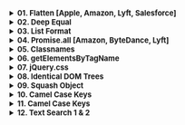 <details >
 <summary style="font-size: small; font-weight: bold">01. Flatten [Apple, Amazon, Lyft, Salesforce]</summary>

###### 01

Question:
```js
// Single-level arrays are unaffected.
flatten([1, 2, 3]); // [1, 2, 3]

// Inner arrays are flattened into a single level.
flatten([1, [2, 3]]); // [1, 2, 3]
flatten([
  [1, 2],
  [3, 4],
]); // [1, 2, 3, 4]

// Flattens recursively.
flatten([1, [2, [3, [4, [5]]]]]); // [1, 2, 3, 4, 5]
```


<details >
 <summary style="font-size: medium; font-weight: bold">Solution</summary>

https://www.greatfrontend.com/questions/javascript/flatten

https://www.figma.com/board/whorUkUBWml2oad0gAJSy5/DSA-Summary?node-id=511-596&t=oq234ThQe08ssNUv-4
![img.png](img.png)
![img_1.png](img_1.png)
![img_2.png](img_2.png)


![img_3.png](img_3.png)

Since here we have Tree not graph that too not with any adjacency list, 
we need to use the above exact approach but take an idea from the same
<details >
 <summary style="font-size: small; font-weight: bold">Recursive(DFS)</summary>


My Solution - 1:

Using DFS
```js
export default function flatten(value) {
  let res = [];


  const flattenedChild = (arr) => {
    if(!arr)
      return;

    for(let a of arr){
      if(Array.isArray(a)){
        flattenedChild(a);
      }
      else{
        res.push(a);
      }
    }
  }

  flattenedChild(value);

  console.log("res : ", res);

  return res;
}
```

My Solution-2:

```js
export default function flatten(value) {
  let res = [];

  for(let val of value){
    if(Array.isArray(val))
      res = [...res, ...flatten(val)];
    else
      res.push(val);
  }

  return res;
}
```


Solution-3:
```js
/**
 * @param {Array<*|Array>} value
 * @return {Array}
 */
export default function flatten(value) {
  return value.reduce(
    (acc, curr) => acc.concat(Array.isArray(curr) ? flatten(curr) : curr),
    [],
  );
}

```



---
</details>


<details >
 <summary style="font-size: small; font-weight: bold">Iterative</summary>

❌My BFS Solution:
<br>
This will yield wrong result 
```js
export default function flatten(value) {
  let queue = [...value];

  let res = [];

  while(queue.length > 0){
    let element = queue.shift();


    if(Array.isArray(element)){
        /**Using here spread operator is very important
         * as we might end-up in infinite loop
         */
      queue.push(...element);
      // queue = [...queue, ...element]
    }
    else{
      res.push(element);
    }

    console.log("queue : ", queue.length);
    console.log("element : ", element);
  }

  return res;
}
```
❌ `queue.push(element);`
<br>
The code will be running into an infinite loop because when an element is identified as an array, you are pushing the entire array (element) back onto the queue without flattening it. This causes the same array to be repeatedly processed, leading to an infinite loop.
<br>
✅ `queue.push(...element);`
<br>
Using here spread operator is very important as we might end-up in infinite loop


✅My Modified Solution:
```js
export default function flatten(value) {
  let queue = [...value];

  let res = [];

  while(queue.length > 0){
    let element = queue.shift();

    if(Array.isArray(element)){
        /**Here we are adding element at start of queue
         * instead of pushing it at the end
         */
      queue.unshift(...element);
    }
    else{
      res.push(element);
    }

    console.log("queue : ", queue.length);
    console.log("element : ", element);
  }

  return res;
}
```

---
</details>


---
</details>



---
</details>



<details >
 <summary style="font-size: small; font-weight: bold">02. Deep Equal</summary>

###### 02

<details >
 <summary style="font-size: small; font-weight: bold">Question</summary>

Implement a function `deepEqual` that performs a deep comparison between two values. It returns `true` if two input values are deemed equal, and returns `false` if not.

- You can assume there are only JSON-serializable values (numbers, strings, boolean, `null`, objects, arrays).
- There wouldn't be cyclic objects, i.e. objects with circular references.
```js
deepEqual('foo', 'foo'); // true
deepEqual({ id: 1 }, { id: 1 }); // true
deepEqual([1, 2, 3], [1, 2, 3]); // true
deepEqual([{ id: '1' }], [{ id: '2' }]); // false
```

---
</details>

<details >
 <summary style="font-size: small; font-weight: bold">Solution</summary>

<details >
 <summary style="font-size: small; font-weight: bold">`typeof()`</summary>

![img.png](img_4.png)

```javascript
typeof([])
// "object"

//Check if an object is an array
Array.isArray([])
```

Referred Article: https://developer.mozilla.org/en-US/docs/Web/JavaScript/Data_structures#bigint_type


---
</details>

My Solution:

**Note:** Read all comments very carefully, this problem looks simple, but because
so many edge case it might become tricky to understand.
```js
export default function deepEqual(valueA, valueB) {

  /**
   * This will cover all value comparison of below data type
   * 1. Undefined
   * 2. Boolean
   * 3. String
   * 4. Number
   * 
   * Also, this is the only condition that can return "true",
   * rest everything is trying to see for "false" case
   */
  if(valueA === valueB) 
      return true;

  if(typeof valueA !== typeof valueB)
    return false;

  /** 
   * In Object type check for below things because all of them
   * return "object" as their type 
   * 1. null
   * 2. Array
   * 3. Object
   */
  if(typeof valueA === 'object' && typeof valueB === 'object'){

    /**
     * One super important thing to note is that, since every
     * if statement is returning some value in every situation
     * hence we don't need else statement
     */

    if(valueA === null || valueB === null)
      return false;

    if(Array.isArray(valueA) && Array.isArray(valueB)){
      const lenA = valueA.length;
      const lenB = valueB.length

      if(lenA !== lenB)
        return false;

      for(let i = 0; i < lenA; i++){
        if(!deepEqual(valueA[i], valueB[i]))
          return false;
      }

      return true;
    }

    if(Array.isArray(valueA) || Array.isArray(valueB)){
      return false
    }

    const keysArrA = Object.keys(valueA);
    const keysArrB = Object.keys(valueB);

    const lenA = keysArrA.length;
    const lenB = keysArrB.length;

    if(lenA !== lenB)
      return false;

    for(let i = 0; i < lenA; i++){
      if(keysArrA[i] !== keysArrB[i])
        return false;

      if(!deepEqual(valueA[keysArrA[i]], valueB[keysArrB[i]]))
        return false;
    }

    return true;   
  }
}
```

For more solution and explaination on edge case refer:
https://www.greatfrontend.com/questions/javascript/deep-equal?list=one-week

---
</details>

---
</details>




<details >
 <summary style="font-size: small; font-weight: bold">03. List Format</summary>

###### 03

https://www.greatfrontend.com/questions/javascript/list-format?list=one-week
<details >
 <summary style="font-size: small; font-weight: bold">Question</summary>

![img_5.png](img_5.png)

```js
listFormat([]); // ''

listFormat(['Bob']); // 'Bob'
listFormat(['Bob', 'Alice']); // 'Bob and Alice'

listFormat(['Bob', 'Ben', 'Tim', 'Jane', 'John']);
// 'Bob, Ben, Tim, Jane and John'

listFormat(['Bob', 'Ben', 'Tim', 'Jane', 'John'], {
  length: 3,
}); // 'Bob, Ben, Tim and 2 others'

listFormat(['Bob', 'Ben', 'Tim', 'Jane', 'John'], {
  length: 4,
}); // 'Bob, Ben, Tim, Jane and 1 other'

listFormat(['Bob', 'Ben', 'Tim', 'Jane', 'John'], {
  length: 3,
  sorted: true,
}); // 'Ben, Bob, Jane and 2 others'

listFormat(['Bob', 'Ben', 'Tim', 'Jane', 'John', 'Bob'], {
  length: 3,
  unique: true,
}); // 'Bob, Ben, Tim and 2 others'

listFormat(['Bob', 'Ben', 'Tim', 'Jane', 'John'], {
  length: 3,
  unique: true,
}); // 'Bob, Ben, Tim and 2 others'

listFormat(['Bob', 'Ben', '', '', 'John']); // 'Bob, Ben and John'

```

---
</details>

<details >
 <summary style="font-size: small; font-weight: bold">Solution</summary>

```js
export default function listFormat(items, options) {
  let res = " and ";
  let remainCount = 0;

  // for(let i = 0; i < modifiedItems.length; i++){
  //   if(modifiedItems[i].length === 0){
  //     modifiedItems.splice(i,1);
  //     i--;
  //   }
  // }

  /* Remove falsey value such as '' */
  let modifiedItems = items.filter((item) => item);


  if(options?.unique){
    modifiedItems = Array.from(new Set(modifiedItems));
  }

  if(modifiedItems.length === 0)
    return '';

  if(modifiedItems.length === 1)
    return modifiedItems[0];

  if(options?.sorted){
    modifiedItems = [...modifiedItems.sort()];
  }

  

  if(options?.length && options?.length > 0  && modifiedItems.length > options?.length){
    remainCount = modifiedItems.length - options?.length;
  
    modifiedItems = [...modifiedItems.slice(0, options?.length)]
  }

  

  if(remainCount > 0){
    res += remainCount;
    res += remainCount > 1 ? " others" : " other"

    let initialPortion = "";
    const len = modifiedItems.length;
    for(let i = 0; i < len; i++){
      initialPortion += modifiedItems[i];
      initialPortion += i < len - 1 ? ', ' : '';
    }

    return initialPortion + res;
  }
  else{
    const lastItem = modifiedItems.pop();

    let initialPortion = "";
    const len = modifiedItems.length;
    for(let i = 0; i < len; i++){
      initialPortion += modifiedItems[i];
      initialPortion += i < len - 1 ? ', ' : '';
    }

    return initialPortion + res + lastItem;
  }
}
```

---
</details>

---
</details>





<details >
 <summary style="font-size: small; font-weight: bold">04. Promise.all [Amazon, ByteDance, Lyft]</summary>

###### 04

[1-important-concept -> 04-js-concept -> polyfills -> promise.all](../../1-important-concept/04-js-concept/polyfills/readme.md)

---
</details>




<details >
 <summary style="font-size: small; font-weight: bold">05. Classnames</summary>

###### 05

https://www.greatfrontend.com/questions/javascript/classnames?list=one-week
![img_6.png](img_6.png)


Solution: 1(Using forEach)
![img_7.png](img_7.png)
```js
/**
 * @param {...(any|Object|Array<any|Object|Array>)} args
 * @return {string}
 */
export default function classNames(...args) {
  let res = '';

  args.forEach((arg) => {
    if(!arg)
      return;

    if(Array.isArray(arg)){
      arg.forEach((element) => {
        res += res.length > 0 ? ` ${classNames(element)}`: classNames(element);
      })

      return;
    }

    if(typeof arg === 'object'){
      const arr = Object.entries(arg);

      for(let [key, value] of arr){
        if(value && key)
          res += res.length > 0 ? ` ${classNames(key)}`: classNames(key);
      }
      
      return;
    }

    res += res.length > 0 ? ` ${arg}`: arg;
  })

  return res;
}
```

Solution-2: (Using For of)
```js
/**
 * @param {...(any|Object|Array<any|Object|Array>)} args
 * @return {string}
 */
export default function classNames(...args) {
  let res = '';

  for(let arg of args){
    // It will cover all falsey value: null, undefined, 0, "", false
    if(!arg)
      continue;

    if(Array.isArray(arg)){
      arg.forEach((element) => {
        res += res.length > 0 ? ` ${classNames(element)}`: classNames(element);
      })

      continue;
    }

    if(typeof arg === 'object'){
      const arr = Object.entries(arg);

      for(let [key, value] of arr){
        if(value && key)
          res += res.length > 0 ? ` ${classNames(key)}`: classNames(key);
      }

      continue;
    }

    res += res.length > 0 ? ` ${arg}`: arg;
  }


  return res;
}
```

Here we can use an array to store our result and return by using `return res.join(' ');`

---
</details>




<details >
 <summary style="font-size: small; font-weight: bold">06. getElementsByTagName</summary>

###### 06

Question:
![img_8.png](img_8.png)
https://www.greatfrontend.com/questions/javascript/get-elements-by-tag-name?list=one-week

Solution:
```js
/**
 * @param {Element} el
 * @param {string} tagName
 * @return {Array<Element>}
 */
export default function getElementsByTagName(el, tagNameParam) {
  const elements = [];
  const tagName = tagNameParam.toUpperCase();

  const fillElement = (element) => {

    if(element.tagName === tagName)
      elements.push(element);
    
    for(let child of element.children)
      fillElement(child);
  }

  for(let child of el.children){
    fillElement(child);
  }

  return elements;
}
```

---
</details>




<details >
 <summary style="font-size: small; font-weight: bold">07. jQuery.css</summary>

###### 07

**Question:**
![img_9.png](img_9.png)
https://www.greatfrontend.com/questions/javascript/jquery-css?list=one-week

Solution:

❌❌❌**Below Solution don't work**

```js
/**
 * @param {string} selector
 * @return {{css: Function}}
 */
export default function $(selector) {

const element = document.querySelector(selector);

  return {
    css: function (property, value) {

    if(!element)
          return undefined;

    if(!value){
      if(property === undefined)
        return undefined;

      const val = element.style[property];
      return val === '' ? undefined : val;
    }

    if(property)
      element.style[property] = value;
    
      return this;
    }
  } 
}
```
This solution might look like working for most testcase but it throw error:
```html
Error name:    "TypeError"
Error message: "Cannot read properties of undefined (reading 'css')"
```
Test Case:
```js
import $ from './jquery-css';

describe('jQuery.css', () => {
  beforeEach(() => {
    document.body.innerHTML = '<button style="color: blue">Click me</button>';
  });

 test('no elements match the selector', () => {
      expect(() => {
        // @ts-ignore
        $('no-such-thing').css('color', 'red').css('fontSize', '12px');
      }).not.toThrow();
    });
});
```

**IMPORTANT:** Since here there is no element with `no-such-thing` selector in given html, so above code
will return `undefined` which will cause error because next chained function will 
try to call `css` function on `undefined` element. Therefore it is important to always 
return this in **`CHAINED Function`** calls


✅Below is correct solution
```js
/**
 * @param {string} selector
 * @return {{css: Function}}
 */
export default function $(selector) {

const element = document.querySelector(selector);

  return {
    css: function (property, value) {
    
    if(!value){
      if(property === undefined)
        return undefined;

      if(!element)
          return undefined;

      const val = element.style[property];
      return val === '' ? undefined : val;
    }

    if(element && property)
      element.style[property] = value;
    
      return this;
    }
  } 
}
```

Only when things are defined we are getting inside and doing operation
of returning property value or setting value of property

---
</details>





<details >
 <summary style="font-size: small; font-weight: bold">08. Identical DOM Trees</summary>

###### 08

**Question:**
https://www.greatfrontend.com/questions/javascript/identical-dom-trees
![img_10.png](img_10.png)


**1. My Solution:**

**Below are solution pass all testcases but there are scenarios where it might fail.
So check for second solution from GreatFrontend**

```js
export default function identicalDOMTrees(nodeAParam, nodeBParam) {

  const isIdentical = (nodeA, nodeB) => {
    
    if(nodeA.tagName !== nodeB.tagName)
      return false;
    
    if(nodeA.classList.value !== nodeB.classList.value)
      return false;
    
    if(nodeA.children.length !== nodeB.children.length)
      return false;
    
    /**
     * `innerText` also clear all testcase but
     * scenario where display is none, innerText will skip
     * that part and might yield wrong result if anything
     * different is there in both node
     */
    if(nodeA.textContent !== nodeB.textContent)
      return false;
    
    if(JSON.stringify(nodeA.style) !== JSON.stringify(nodeB.style))
      return false;
      
    if(JSON.stringify(nodeA.dataset) !== JSON.stringify(nodeB.dataset))
       return false;
     

    for(let i = 0; i < nodeA.children.length; i++){
      if(!isIdentical(nodeA.children[i], nodeB.children[i]))
        return false;
    }

    return true;
  }

  return isIdentical(nodeAParam, nodeBParam)
}
```

**2. GreatFrontend Solution:**

```js
/**
 * @param {Node} nodeA
 * @param {Node} nodeB
 * @return {boolean}
 */
export default function identicalDOMTrees(nodeA, nodeB) {
  if (nodeA.nodeType !== nodeB.nodeType) {
    return false;
  }

  if (nodeA.nodeType === Node.TEXT_NODE) {
    return nodeA.textContent === nodeB.textContent;
  }

  // We can assume it's an element node from here on.
  if (nodeA.tagName !== nodeB.tagName) {
    return false;
  }

  if (nodeA.childNodes.length !== nodeB.childNodes.length) {
    return false;
  }

  if (nodeA.attributes.length !== nodeB.attributes.length) {
    return false;
  }

  const hasSameAttributes = nodeA
    .getAttributeNames()
    .every(
      (attrName) =>
        nodeA.getAttribute(attrName) === nodeB.getAttribute(attrName),
    );

  if (!hasSameAttributes) {
    return false;
  }

  return Array.prototype.every.call(nodeA.childNodes, (childA, index) =>
    identicalDOMTrees(childA, nodeB.childNodes[index]),
  );
}
```

There are quite a bit of DOM-specific APIs you will have to use to implement such a function. And it is ok if you are not familiar with them. In practice, you usually do not need to write low-level DOM manipulation code anymore.

Here are the DOM APIs we have covered in this solution:

1. We use `nodeType` when checking the types of nodes. There is a similar API called `tagName` that only works for HTML elements, not for text nodes and comment nodes. Check out this tutorial if you want to learn more about their differences.
2. We use the `childNodes` property - as opposed to the `children` property - to get the list of children nodes. The reason is, again, `children` only returns elements while `childNodes` returns all nodes, including text nodes and comment nodes. Check out this MDN page if you want to learn more about their differences.
3. We "borrowed" the `every` method from `Array.prototype` via `Array.prototype.every.call(treeA.childNodes)` as opposed to just calling every on `childNodes`. This is because what `childNodes` returns is not a JavaScript array, rather an array-like data structure called `NodeList`, which doesn't come with all the array methods right out of box. Calling array methods such as every on it would throw an error. The other way to use array methods on a `NodeList` is to convert it to an array first via `Array.from.` i.e. `Array.from(treeA.childNodes).every(...)`.


**3. One-liner Solution**

```js
function identicalDOMTrees(treeA, treeB) {
  return treeA.isEqualNode(treeB);
}
```

---
</details>




<details >
 <summary style="font-size: small; font-weight: bold">09. Squash Object</summary>

###### 09

![img_11.png](img_11.png)
Question: https://www.greatfrontend.com/questions/javascript/squash-object

**1. My Solution** 
```js
/**
 * @param {Object} obj
 * @return {Object}
 */
export default function squashObject(obj) {
    const res = {};

    solve(null, obj, res);

    return res;
}

function solve(parent, obj, res){

    const arr = Object.entries(obj);

    for(let [key, val] of arr){
        const newKey = parent ? (parent + (key ? '.' + key : '')) : key;

        if(typeof val === 'object'){
            if(val === null){
                res[newKey] = val;
            }
            /**
             * Below 'else if' not required because `Object.entries`
             * for Object.entries([1,2,3]) will return
             * [['0', 1], ['1', 2], ['2', 3]]
             */
            // else if(Array.isArray(val)){ 
            //   solve(newKey, {...val}, res)
            // }
            else{
                solve(newKey, val, res);
            }
        }
        else{
            res[newKey] = val;
        }
    }

    return res;
}
```

**2. Clean Solution Syntactically:**

```js
/**
 * @param {Object} obj
 * @return {Object}
 */
export default function squashObject(obj) {
  function squashImpl(obj_, path, output) {
    for (const [key, value] of Object.entries(obj_)) {
      if (typeof value !== 'object' || value === null) {
        output[path.concat(key).filter(Boolean).join('.')] = value;
      } else {
        squashImpl(value, path.concat(key), output);
      }
    }
  }

  const out = {};
  squashImpl(obj, [], out);
  return out;
}
```

---
</details>





<details >
 <summary style="font-size: small; font-weight: bold">10. Camel Case Keys</summary>

###### 10

![img_12.png](img_12.png)

Question: https://www.greatfrontend.com/questions/javascript/camel-case-keys?list=three-months


**1. My Solution:**
```js
/**
 * @param Object
 * @return Object
 */
export default function camelCaseKeys(object) {
  /**
   * If its not object then it will be plain value,
   * therefore just return 
  */
  if(typeof object !== 'object' || object === null)
    return object;

  if(Array.isArray(object)){
    const newArr = [];

    for(let el of object){
      newArr.push(camelCaseKeys(el));
    }

    return newArr;
  }

  
  const res = {};
  const arr = Object.entries(object);

  for(let [key, val] of arr){
    const newKey = convertKeyToCamelCase(key);
    const newValue = camelCaseKeys(val);
    res[newKey] = newValue;
  }

  return res;
}

function convertKeyToCamelCase(key){
  const arr = key.split('_');

  let res = arr[0].slice(0,1).toLowerCase() + arr[0].slice(1);

  for(let i = 1; i < arr.length; i++){
    let temp = arr[i].slice(0,1).toUpperCase() + arr[i].slice(1);
    res += temp;
  }

  return res;
}
```

**2. Clean Solution Syntactically:**
```js
/**
 * @param {string} str
 * @return {string}
 */
function camelCase(str) {
  return str
    .toLowerCase()
    .replace(/([_])([a-z])/g, (_match, _p1, p2) => p2.toUpperCase());
}

/**
 * @param Object
 * @return Object
 */
export default function camelCaseKeys(object) {
  if (Array.isArray(object)) {
    return object.map((item) => camelCaseKeys(item));
  }

  if (typeof object !== 'object' || object === null) {
    return object;
  }

  return Object.fromEntries(
    Object.entries(object).map(([key, value]) => [
      camelCase(key),
      camelCaseKeys(value),
    ]),
  );
}

```

---
</details>






<details >
 <summary style="font-size: small; font-weight: bold">11. Camel Case Keys</summary>

###### 11

![img_13.png](img_13.png)
Question: https://www.greatfrontend.com/questions/javascript/deep-clone?list=three-months


**1. My Solution:**
```js
/**
 * @template T
 * @param {T} value
 * @return {T}
 */
export default function deepClone(value) {
  if(typeof value !== 'object' || value === null)
    return value;

  if(Array.isArray(value)){
    const newArr = [];

    for(let val of value){
      newArr.push(deepClone(val));
    }

    return newArr;
  }

  const clonedObj = {};

  const arr = Object.entries(value);

  for(let [key, val] of arr){
    clonedObj[key] = deepClone(val);
  }

  return clonedObj;
}
```
Here are I am just trying to focus on value which are not a `Primitive type`,
any other value will have `reference` which we need to remove like `Object`, `Array` etc


**2. Clean Solution Syntactically:**
```js
/**
 * @template T
 * @param {T} value
 * @return {T}
 */
export default function deepClone(value) {
  if (typeof value !== 'object' || value === null) {
    return value;
  }

  if (Array.isArray(value)) {
    return value.map((item) => deepClone(item));
  }

  return Object.fromEntries(
    Object.entries(value).map(([key, value]) => [key, deepClone(value)]),
  );
}

```

**3. Not Allowed Solution:**

The easiest (but flawed) way to deep copy an object in JavaScript is to first serialize it and then deserialize it back via `JSON.stringify` and `JSON.parse`.

```js
export default function deepClone(value) {
  return JSON.parse(JSON.stringify(value));
}
```

Although this approach is acceptable given the input object only contains `null`, `boolean`, `number`, `string`, you should be aware of the downsides of this approach:

1. We can only copy non-symbol-keyed properties whose values are supported by JSON. Unsupported data types are simply ignored.
2. `JSON.stringify` also has other a few surprising behaviors such as converting Date objects to ISO timestamp strings, NaN and Infinity becoming null etc.


**4. One-Liner Solution:**

```js
const clonedObj = structuredClone(obj);
```
all major browsers have native support for performing deep clone via the `structuredClone` API.
https://web.dev/articles/structured-clone

---
</details>




<details >
 <summary style="font-size: small; font-weight: bold">12. Text Search 1 & 2</summary>

###### 12

### Text Search 1
![img_14.png](img_14.png)
Question: https://www.greatfrontend.com/questions/javascript/text-search?list=three-months

**1. My Solution:**

```js
/**
 * @param {string} text
 * @param {string} query
 * @return {string}
 */
export default function textSearch(text, query) {
  const len = query.length;
  if(len === 0)
    return text;

  let res = "";
  let start = 0;
  const queryLow = query.toLowerCase();

  for(let i = len; i < text.length; i++){
    const word = text.substring(i - len, i);
    if(word.toLowerCase() === queryLow){
      res += text.substring(start, i - len) + `<b>${word}</b>`;
      start = i;
      i = i + len - 1;
    }
    console.log("res : ", res);
  }
  res += text.substring(start, text.length);
  
  return res.replaceAll('</b><b>', '');
}
```


### Text Search 2
![img_15.png](img_15.png)
https://www.greatfrontend.com/questions/javascript/text-search-ii?list=three-months

**Solution:**

Above solution won't work here since we have overlapping and multiple queries

```js
// #1: Basic case.
// text: "aaabcaa", queries: ['abc']
// boldChars: [false, false, true, true, true, false, false]
// result: "aa<b>abc</b>aa"

// #2: Non-overlapping case.
// text: "aaabcaabc", queries: ['abc']
// boldChars: [false, false, true, true, true, false, true, true, true]
// result: "aa<b>abc</b>a<b>abc</b>"

// #3: Overlapping case.
// text: "baabcaa", queries: ['abc', 'aa']
// boldChars: [false, true, true, true, true, true true]
// result: "a<b>aabcaa</b>"

```

```js
/**
 * @param {string} text
 * @param {Array<string>} queries
 * @return {string}
 */
export default function textSearch(text, queries) {
  if (text.trim() === '') {
    return text;
  }

  const boldChars = Array.from({ length: text.length }, () => 0);

  for (const query of queries) {
    if (query.trim() === '') continue;
    for (let i = 0; i < text.length; ) {
      const substr = text.slice(i, i + query.length);
      if (substr.toLowerCase() === query.toLowerCase()) {
        boldChars.fill(1, i, i + query.length);
        // Start from next character if there's a match since one
        // character cannot match the same query more than once.
        i = i + query.length;
      } else {
        i++;
      }
    }
  }

  let highlightedString = '';
  for (let i = 0; i < text.length; i++) {
    // When the current character should be bolded
    // and the previous character should not be bolded,
    // append an opening tag to the final string.
    const shouldAddOpeningTag = boldChars[i] === 1 && boldChars[i - 1] !== 1;
    // When the current character should be bolded
    // and the next character should not be bolded,
    // append a closing tag to the final string.
    const shouldAddClosingTag = boldChars[i] === 1 && boldChars[i + 1] !== 1;
    let char = text[i];

    if (shouldAddOpeningTag) {
      char = '<b>' + char;
    }

    if (shouldAddClosingTag) {
      char = char + '</b>';
    }
    highlightedString += char;
  }

  return highlightedString;
}

```

---
</details>
